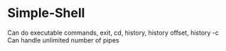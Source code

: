 # Simple-Shell
Can do executable commands, exit, cd, history, history offset, history -c
Can handle unlimited number of pipes
